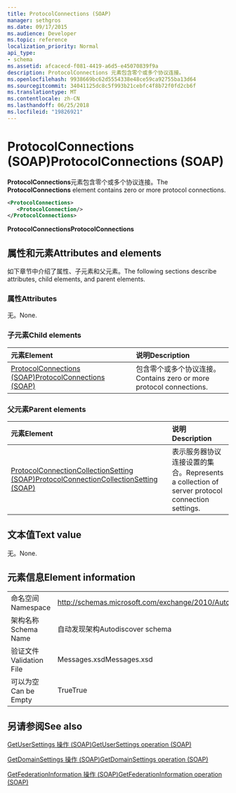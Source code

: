 ```yaml
---
title: ProtocolConnections (SOAP)
manager: sethgros
ms.date: 09/17/2015
ms.audience: Developer
ms.topic: reference
localization_priority: Normal
api_type:
- schema
ms.assetid: afcacecd-f081-4419-a6d5-e45070839f9a
description: ProtocolConnections 元素包含零个或多个协议连接。
ms.openlocfilehash: 9938669bc62d5554338e48ce59ca92755ba13d64
ms.sourcegitcommit: 34041125dc8c5f993b21cebfc4f8b72f0fd2cb6f
ms.translationtype: MT
ms.contentlocale: zh-CN
ms.lasthandoff: 06/25/2018
ms.locfileid: "19826921"
---
```

# <a name="protocolconnections-soap"></a><span data-ttu-id="2851a-103">ProtocolConnections (SOAP)</span><span class="sxs-lookup"><span data-stu-id="2851a-103">ProtocolConnections (SOAP)</span></span>

<span data-ttu-id="2851a-104">**ProtocolConnections**元素包含零个或多个协议连接。</span><span class="sxs-lookup"><span data-stu-id="2851a-104">The **ProtocolConnections** element contains zero or more protocol connections.</span></span> 
  
```XML
<ProtocolConnections>
   <ProtocolConnection/>
</ProtocolConnections>
```

 <span data-ttu-id="2851a-105">**ProtocolConnections**</span><span class="sxs-lookup"><span data-stu-id="2851a-105">**ProtocolConnections**</span></span>
## <a name="attributes-and-elements"></a><span data-ttu-id="2851a-106">属性和元素</span><span class="sxs-lookup"><span data-stu-id="2851a-106">Attributes and elements</span></span>

<span data-ttu-id="2851a-107">如下章节中介绍了属性、子元素和父元素。</span><span class="sxs-lookup"><span data-stu-id="2851a-107">The following sections describe attributes, child elements, and parent elements.</span></span>
  
### <a name="attributes"></a><span data-ttu-id="2851a-108">属性</span><span class="sxs-lookup"><span data-stu-id="2851a-108">Attributes</span></span>

<span data-ttu-id="2851a-109">无。</span><span class="sxs-lookup"><span data-stu-id="2851a-109">None.</span></span>
  
### <a name="child-elements"></a><span data-ttu-id="2851a-110">子元素</span><span class="sxs-lookup"><span data-stu-id="2851a-110">Child elements</span></span>

|<span data-ttu-id="2851a-111">**元素**</span><span class="sxs-lookup"><span data-stu-id="2851a-111">**Element**</span></span>|<span data-ttu-id="2851a-112">**说明**</span><span class="sxs-lookup"><span data-stu-id="2851a-112">**Description**</span></span>|
|:-----|:-----|
|[<span data-ttu-id="2851a-113">ProtocolConnections (SOAP)</span><span class="sxs-lookup"><span data-stu-id="2851a-113">ProtocolConnections (SOAP)</span></span>](protocolconnections-soap.md) <br/> |<span data-ttu-id="2851a-114">包含零个或多个协议连接。</span><span class="sxs-lookup"><span data-stu-id="2851a-114">Contains zero or more protocol connections.</span></span>  <br/> |
   
### <a name="parent-elements"></a><span data-ttu-id="2851a-115">父元素</span><span class="sxs-lookup"><span data-stu-id="2851a-115">Parent elements</span></span>

|<span data-ttu-id="2851a-116">**元素**</span><span class="sxs-lookup"><span data-stu-id="2851a-116">**Element**</span></span>|<span data-ttu-id="2851a-117">**说明**</span><span class="sxs-lookup"><span data-stu-id="2851a-117">**Description**</span></span>|
|:-----|:-----|
|[<span data-ttu-id="2851a-118">ProtocolConnectionCollectionSetting (SOAP)</span><span class="sxs-lookup"><span data-stu-id="2851a-118">ProtocolConnectionCollectionSetting (SOAP)</span></span>](protocolconnectioncollectionsetting-soap.md) <br/> |<span data-ttu-id="2851a-119">表示服务器协议连接设置的集合。</span><span class="sxs-lookup"><span data-stu-id="2851a-119">Represents a collection of server protocol connection settings.</span></span>  <br/> |
   
## <a name="text-value"></a><span data-ttu-id="2851a-120">文本值</span><span class="sxs-lookup"><span data-stu-id="2851a-120">Text value</span></span>

<span data-ttu-id="2851a-121">无。</span><span class="sxs-lookup"><span data-stu-id="2851a-121">None.</span></span>
  
## <a name="element-information"></a><span data-ttu-id="2851a-122">元素信息</span><span class="sxs-lookup"><span data-stu-id="2851a-122">Element information</span></span>

|||
|:-----|:-----|
|<span data-ttu-id="2851a-123">命名空间</span><span class="sxs-lookup"><span data-stu-id="2851a-123">Namespace</span></span>  <br/> |http://schemas.microsoft.com/exchange/2010/Autodiscover  <br/> |
|<span data-ttu-id="2851a-124">架构名称</span><span class="sxs-lookup"><span data-stu-id="2851a-124">Schema Name</span></span>  <br/> |<span data-ttu-id="2851a-125">自动发现架构</span><span class="sxs-lookup"><span data-stu-id="2851a-125">Autodiscover schema</span></span>  <br/> |
|<span data-ttu-id="2851a-126">验证文件</span><span class="sxs-lookup"><span data-stu-id="2851a-126">Validation File</span></span>  <br/> |<span data-ttu-id="2851a-127">Messages.xsd</span><span class="sxs-lookup"><span data-stu-id="2851a-127">Messages.xsd</span></span>  <br/> |
|<span data-ttu-id="2851a-128">可以为空</span><span class="sxs-lookup"><span data-stu-id="2851a-128">Can be Empty</span></span>  <br/> |<span data-ttu-id="2851a-129">True</span><span class="sxs-lookup"><span data-stu-id="2851a-129">True</span></span>  <br/> |
   
## <a name="see-also"></a><span data-ttu-id="2851a-130">另请参阅</span><span class="sxs-lookup"><span data-stu-id="2851a-130">See also</span></span>



[<span data-ttu-id="2851a-131">GetUserSettings 操作 (SOAP)</span><span class="sxs-lookup"><span data-stu-id="2851a-131">GetUserSettings operation (SOAP)</span></span>](getusersettings-operation-soap.md)
  
[<span data-ttu-id="2851a-132">GetDomainSettings 操作 (SOAP)</span><span class="sxs-lookup"><span data-stu-id="2851a-132">GetDomainSettings operation (SOAP)</span></span>](getdomainsettings-operation-soap.md)
  
[<span data-ttu-id="2851a-133">GetFederationInformation 操作 (SOAP)</span><span class="sxs-lookup"><span data-stu-id="2851a-133">GetFederationInformation operation (SOAP)</span></span>](getfederationinformation-operation-soap.md)

